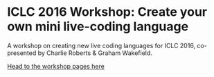 # ICLC 2016 Workshop: Create your own mini live-coding language

A workshop on creating new live coding languages for ICLC 2016, co-presented by Charlie Roberts &amp; Graham Wakefield.

[Head to the workshop pages here](https://grrrwaaa.github.io/workshop_iclc_2016/)
